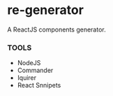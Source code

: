 # re-generator
A ReactJS components generator.

### TOOLS

* NodeJS
* Commander
* Iquirer
* React Snnipets



<!-- Testing -->
